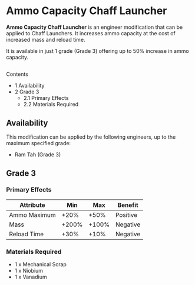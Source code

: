 # Ammo Capacity Chaff Launcher
**Ammo Capacity Chaff Launcher** is an engineer modification that can be applied to Chaff Launchers. It increases ammo capacity at the cost of increased mass and reload time.

It is available in just 1 grade (Grade 3) offering up to 50% increase in ammo capacity.

## 

Contents

- 1 Availability
- 2 Grade 3
    - 2.1 Primary Effects
    - 2.2 Materials Required

## Availability

This modification can be applied by the following engineers, up to the maximum specified grade:

- Ram Tah (Grade 3)

## Grade 3

### Primary Effects

| Attribute | Min | Max | Benefit |
| --- | --- | --- | --- |
| Ammo Maximum | +20% | +50% | Positive |
| Mass | +200% | +100% | Negative |
| Reload Time | +30% | +10% | Negative |

### Materials Required

- 1 x Mechanical Scrap
- 1 x Niobium
- 1 x Vanadium